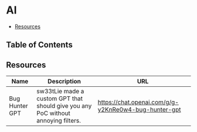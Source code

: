 # AI

- [Resources](https://github.com/0xsyr0/Awesome-Cybersecurity-Handbooks/blob/main/handbooks/ai.md#Resources)

## Table of Contents

## Resources

| Name | Description | URL |
| --- | --- | --- |
| Bug Hunter GPT | sw33tLie made a custom GPT that should give you any PoC without annoying filters. | https://chat.openai.com/g/g-y2KnRe0w4-bug-hunter-gpt |
